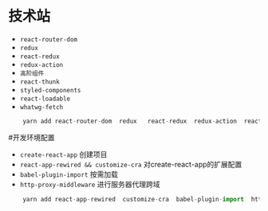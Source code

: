 # 技术站
- `react-router-dom`
- `redux`
- `react-redux`
- `redux-action`
- `高阶组件`
- `react-thunk`
- `styled-components`
- `react-loadable`
- `whatwg-fetch`


```javascript
    yarn add react-router-dom  redux   react-redux  redux-action  react-thunk  styled-components  react-loadable  whatwg-fetch
```




#开发环境配置
-  `create-react-app` 创建项目
- `react-app-rewired && customize-cra`  对create-react-app的扩展配置
- `babel-plugin-import` 按需加载
- `http-proxy-middleware` 进行服务器代理跨域

```javascript
    yarn add react-app-rewired  customize-cra  babel-plugin-import  http-proxy-middleware   --dev
```